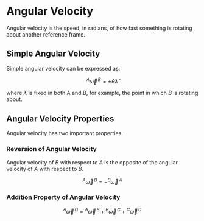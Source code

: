 # Angular Velocity

Angular velocity is the speed, in radians, of how fast something is rotating about another reference frame.

## Simple Angular Velocity

Simple angular velocity can be expressed as:

$$
{}^{A}\vec{\omega}{}^{\,B} = \pm \dot{\theta} \hat{\lambda}
$$

where $\hat{\lambda}$ is fixed in both A and B, for example, the point in which $B$ is rotating about.

## Angular Velocity Properties

Angular velocity has two important properties.

### Reversion of Angular Velocity

Angular velocity of $B$ with respect to $A$ is the opposite of the angular velocity of $A$ with respect to $B$.

$$
{}^{A}\vec{\omega}{}^{\,B} = -{}^{B}\vec{\omega}{}^{\,A}
$$

### Addition Property of Angular Velocity

$$
{}^{A}\vec{\omega}{}^{\,D} = {}^{A}\vec{\omega}{}^{\,B} + {}^{B}\vec{\omega}{}^{\,C} + {}^{C}\vec{\omega}{}^{\,D}
$$


